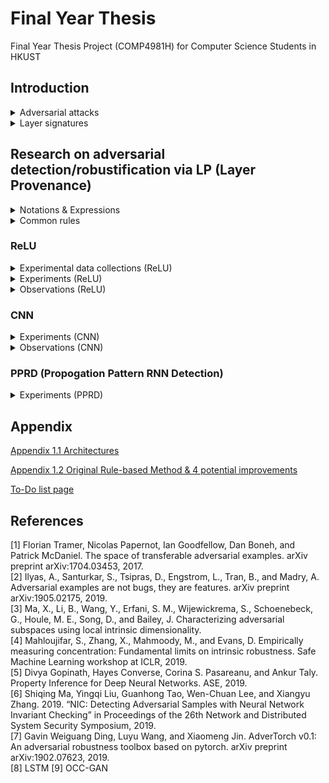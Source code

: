 # Final Year Thesis
Final Year Thesis Project (COMP4981H) for Computer Science Students in HKUST

## Introduction 

<details>
  <summary>Adversarial attacks</summary>
  We randomly extract 15 samples from MNIST dataset & generate 15 adv samples by various adv attacks (include the original one on the leftmost). As we can see, expect the leftmost column, the rest 14 columns represent the digit could be misclassified by machine learning models (if not all black). <br/>
  
  <img src="README_images/adv_samples_demo.png" align="center">
  
</details> 

<details>
  <summary>Layer signatures</summary>
  more
  
</details> 

## Research on adversarial detection/robustification via LP (Layer Provenance)

<details>
  <summary>Notations & Expressions</summary>

- **LP_i**: Layer Provenance of the i-th hidden layer
- **y**: ground-truth label, **y'** predicted label
- **S**: training set, **P**: provenance set
- **S1**: subset (first class) within training set, **S2**: subset (second class) within training set
- **P1**: subset (first class) within provenance set, **P2**: subset (second class) within provenance set
- **TPR**: True Positive Rate (A -> A)
- **TNR**: True Negative Rate (B -> B)
- **FPR**: False Positive Rate (B -> A)
- **FNR**: Flase Negative Rate (A -> B)
- **h**: Number of hidden layers (specifically for ReLU neural networks)
- **adv_a**: adversarial attack
- **i_FGSM**: Iterative Fast Gradient Sign Method, **JSMA**: Jacobian Saliency Map Attack, **CWL2**: CarliniWagner L2 Attack
- **()** indicate standard deviation. 

</details>

<details>
  <summary>Common rules</summary>

- For Table 1 to 3 and Experiment 1 to 4TPR, TNR, FPR, and FNR are examinated on 100 samples. 
- For Table 1 to 3 and Experiment 1 to 4, the task is to classify 5 and 7 (subset of MNIST). 
- For Table 1 to 3 and Experiment 1 to 4, if we use more than one LP, we will concatenate all LPs as one LP.  

</details>

### ReLU 

<details>
  <summary>Experimental data collections (ReLU)</summary>

[Table 1: TPR & TNR by LP_1 (adv_a=i_FGSM)](pages/table1.md)

[Table 2: TPR & TNR by LP_i combinations (adv_a=i_FGSM, h=4, y/y'=y)](pages/table2.md)

[Table 3: TPR & TNR by input augmentation (adv_a=i_FGSM, LPs=1, y/y'=y)](pages/table3.md)

</details>

<details>
  <summary>Experiments (ReLU)</summary>

[Exp 1: Relationship between h and FPR & FNR (adv_a=i_FGSM, LPs=1, y/y'=y)](pages/exp1.md)

[Exp 2: Relationship between |S| and FPR & FNR (adv_a=i_FGSM, LPs=1, y/y'=y)](pages/exp2.md)

[Exp 3: Relationship between single LP_i and FPR & FNR (adv_a=i_FGSM, y/y'=y)](pages/exp3.md)

[Exp 4: Relationship between LP_i combinations and FPR & FNR (adv_a=i_FGSM, y/y'=y)](pages/exp4.md)

</details>

<details>
  <summary>Observations (ReLU)</summary>

  - Position of layers can influence detection capability. As we can see, when LP is closer to the end, TP  increases and TN decreases. One possible explanation is that when the LP is closer to the end, more samples (both for benign and adversarial samples) are likely to fall in the same provenance. 
  - Different type of layers also have different detection capability. 
  - We do not need to leverage all LPs. Single LP can achieve similar capability in terms of adversarial detection. 
  - If LP_i is matched, LP_i+1 is extremely likely to be matched.
  - An adversarial sample does not belong to either the provenance set of the ground-truth label or the provenance set of the predicted label
  - y' class, both benign & adversarial samples on 4 hidden layers ReLU → [A, B, B, B] or [A, A, B, B]
  - y class, most then [B, B, B, B] or [A, A, A, A]

</details>

### CNN

<details>
  <summary>Experiments (CNN)</summary>

[Exp 5: Potential Method 1 & Integrated LPs judgement (adv_attack=i_FGSM, y/y'=y', model=CNN)](pages/exp5.md)

[Exp 6: Potential Method 2 & Integrated LPs judgement (adv_attack=i_FGSM, y/y'=y', model=CNN)](pages/exp6.md)

[Exp 7: Potential Method 3 & Integrated LPs judgement (adv_attack=i_FGSM, y/y'=y', model=CNN)](pages/exp7.md)

[Exp 8: Potential Method 4 & Integrated LPs judgement (adv_attack=i_FGSM, y/y'=y', model=CNN)](pages/exp8.md)

[Exp 9: Relation between percentile (PCTL/qr) differentation line and 'Classified Benign Ratio' (CBR) (adv_attack=i_FGSM, y/y'=y', model=CNN)](pages/exp9.md)

[Exp10: Relation between PIs and dropout layer (adv_attack=i_FGSM, y/y'=y', model=CNN, qr=95, i-th_robustified_layer=2, approach=insertion and total retraining)](pages/exp10.md)

[Exp11: Relation between PIs and dropout layer (adv_attack=i_FGSM, y/y'=y', model=CNN, qr=95, i-th_robustified_layer=1/3/4, approach=insertion and total retraining)](pages/exp11.md)

[Exp12: Relation between PIs and dropout layer (adv_attack=i_FGSM, y/y'=y', model=CNN, qr=95, approach=insertion only)](pages/exp12.md)

[Exp13: Relation between PIs and dropout layer (adv_attack=i_FGSM, y/y'=y', model=CNN, qr=95, approach=insertion and slight tuning)](pages/exp13.md)

[Exp14: (debug: uninit eps) Relation between attack success rate and dropout layer (adv_attack=i_FGSM, y/y'=y', model=CNN, qr=95, approach=insertion and slight tuning)](pages/exp14.md)

</details>

<details>
  <summary>Observations (CNN)</summary>

  - With simple dropout layer inserted, it will exactly enhance the difficulty to distinguish the propogation patterns between benign samples and adversarial samples (reverse against our anticipation). 
  - By setting differentiation line for each layer, we can already have the strong capability to identify benign samples and adversarial samples clearly (b->b and a->a are both > 0.9). **However, JSMA and CWL2 attacks are not yet tested.**

</details>

### PPRD (Propogation Pattern RNN Detection) 

<details>
  <summary>Experiments (PPRD)</summary>
  
  [Exp15: PPRD training process (to_int=False, train=all, test=all. model=CNN)](pages/exp15.md)
  
  [Exp16: PPRD training process (to_int=False, train=ENL1/CWL2/LINFPGD, test=all types, model=CNN)](pages/exp16.md)

  [Exp17: one-PPRD training process (to_int=False, train=all, test=all. model=CNN)](pages/exp17.md)
  
</details> 

## Appendix 

[Appendix 1.1 Architectures](pages/appendix1_1.md) 

[Appendix 1.2 Original Rule-based Method & 4 potential improvements](pages/appendix1_2.md)

[To-Do list page](pages/todo.md)

## References 
[1] Florian Tramer, Nicolas Papernot, Ian Goodfellow, Dan Boneh, and Patrick McDaniel. The space of transferable adversarial examples. arXiv preprint arXiv:1704.03453, 2017. <br />
[2] Ilyas, A., Santurkar, S., Tsipras, D., Engstrom, L., Tran, B., and Madry, A. Adversarial examples are not bugs, they are features. arXiv preprint arXiv:1905.02175, 2019. <br />
[3] Ma, X., Li, B., Wang, Y., Erfani, S. M., Wijewickrema, S., Schoenebeck, G., Houle, M. E., Song, D., and Bailey, J. Characterizing adversarial subspaces using local intrinsic dimensionality. <br />
[4] Mahloujifar, S., Zhang, X., Mahmoody, M., and Evans, D. Empirically measuring concentration: Fundamental limits on intrinsic robustness. Safe Machine Learning workshop at ICLR, 2019. <br />
[5] Divya Gopinath, Hayes Converse, Corina S. Pasareanu, and Ankur Taly. Property Inference for Deep Neural Networks. ASE, 2019. <br />
[6] Shiqing Ma, Yingqi Liu, Guanhong Tao, Wen-Chuan Lee, and Xiangyu Zhang. 2019. “NIC: Detecting Adversarial Samples with Neural Network Invariant Checking” in Proceedings of the 26th Network and Distributed System Security Symposium, 2019. <br />
[7] Gavin Weiguang Ding, Luyu Wang, and Xiaomeng Jin. AdverTorch v0.1: An adversarial robustness toolbox based on
pytorch. arXiv preprint arXiv:1902.07623, 2019. <br/> 
[8] LSTM
[9] OCC-GAN

